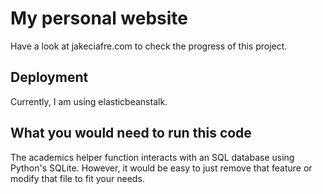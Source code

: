 # My personal website
Have a look at jakeciafre.com to check the progress of this project. 

## Deployment
Currently, I am using elasticbeanstalk.

## What you would need to run this code
The academics helper function interacts with an SQL database using Python's SQLite. However, it would be easy to just remove that feature or modify that file to fit your needs.
